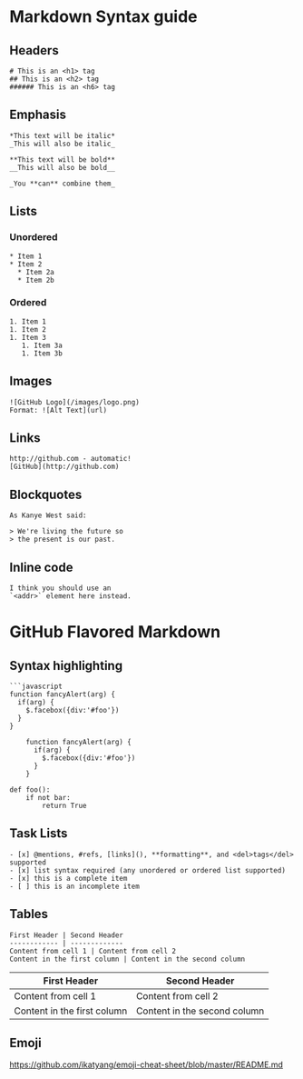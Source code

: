 # Markdown Syntax guide

## Headers

```
# This is an <h1> tag
## This is an <h2> tag
###### This is an <h6> tag
```

## Emphasis
```
*This text will be italic*
_This will also be italic_

**This text will be bold**
__This will also be bold__

_You **can** combine them_
```

## Lists

### Unordered
```
* Item 1
* Item 2
  * Item 2a
  * Item 2b
```

### Ordered
```
1. Item 1
1. Item 2
1. Item 3
   1. Item 3a
   1. Item 3b
```

## Images
```
![GitHub Logo](/images/logo.png)
Format: ![Alt Text](url)
```

## Links
```
http://github.com - automatic!
[GitHub](http://github.com)
```

## Blockquotes
```
As Kanye West said:

> We're living the future so
> the present is our past.
```


## Inline code
```
I think you should use an
`<addr>` element here instead.
```

# GitHub Flavored Markdown

## Syntax highlighting
```
```javascript
function fancyAlert(arg) {
  if(arg) {
    $.facebox({div:'#foo'})
  }
}

```

```
    function fancyAlert(arg) {
      if(arg) {
        $.facebox({div:'#foo'})
      }
    }
```

```
def foo():
    if not bar:
        return True
```

## Task Lists
```
- [x] @mentions, #refs, [links](), **formatting**, and <del>tags</del> supported
- [x] list syntax required (any unordered or ordered list supported)
- [x] this is a complete item
- [ ] this is an incomplete item
```

## Tables
```
First Header | Second Header
------------ | -------------
Content from cell 1 | Content from cell 2
Content in the first column | Content in the second column
```

First Header | Second Header
------------ | -------------
Content from cell 1 | Content from cell 2
Content in the first column | Content in the second column


## Emoji
https://github.com/ikatyang/emoji-cheat-sheet/blob/master/README.md



